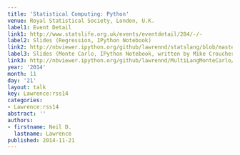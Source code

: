 ```yaml
---
title: 'Statistical Computing: Python'
venue: Royal Statistical Society, London, U.K.
label1: Event Detail
link1: http://www.statslife.org.uk/events/eventdetail/284/-/-
label2: Slides (Regression, IPython Notebook)
link2: http://nbviewer.ipython.org/github/lawrennd/statslang/blob/master/python/statslang.ipynb
label3: Slides (Monte Carlo, IPython Notebook, written by Mike Croucher)
link3: http://nbviewer.ipython.org/github/lawrennd/MultiLangMonteCarlo/blob/master/MultiLangStats.ipynb
year: '2014'
month: 11
day: '21'
layout: talk
key: Lawrence:rss14
categories:
- Lawrence:rss14
abstract: ''
authors:
- firstname: Neil D.
  lastname: Lawrence
published: 2014-11-21
---
```

